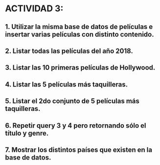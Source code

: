 # ACTIVIDAD 3:
  ## 1.  Utilizar la misma base de datos de películas e insertar varias películas con distinto contenido. </br> 
  ## 2.  Listar todas las películas del año 2018. </br> 
  ## 3.  Listar las 10 primeras películas de Hollywood. </br> 
  ## 4.  Listar las 5 películas más taquilleras. </br> 
  ## 5.  Listar el 2do conjunto de 5 películas más taquilleras. </br> 
  ## 6.  Repetir query 3 y 4 pero retornando sólo el título y genre. </br> 
  ## 7.  Mostrar los distintos países que existen en la base de datos. </br>
